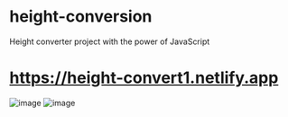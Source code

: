 # height-conversion
Height converter project with the power of JavaScript
# https://height-convert1.netlify.app
![image](https://user-images.githubusercontent.com/81018331/187303815-2b22d73e-2b15-4932-b37a-34ac30e09f64.png)
![image](https://user-images.githubusercontent.com/81018331/187303835-49d4522d-3252-4839-95f1-471f1efeea47.png)

